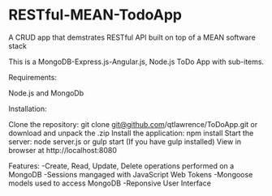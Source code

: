 # RESTful-MEAN-TodoApp
A CRUD app that demstrates RESTful API built on top of a MEAN software stack

This is a MongoDB-Express.js-Angular.js, Node.js ToDo App with sub-items.

Requirements:

Node.js and MongoDb

Installation:

Clone the repository: git clone git@github.com/qtlawrence/ToDoApp.git or download and unpack the .zip
Install the application: npm install
Start the server: node server.js or gulp start (If you have gulp installed)
View in browser at http://localhost:8080

Features:
-Create, Read, Update, Delete operations performed on a MongoDB 
-Sessions mangaged with JavaScript Web Tokens
-Mongoose models used to access MongoDB
-Reponsive User Interface
